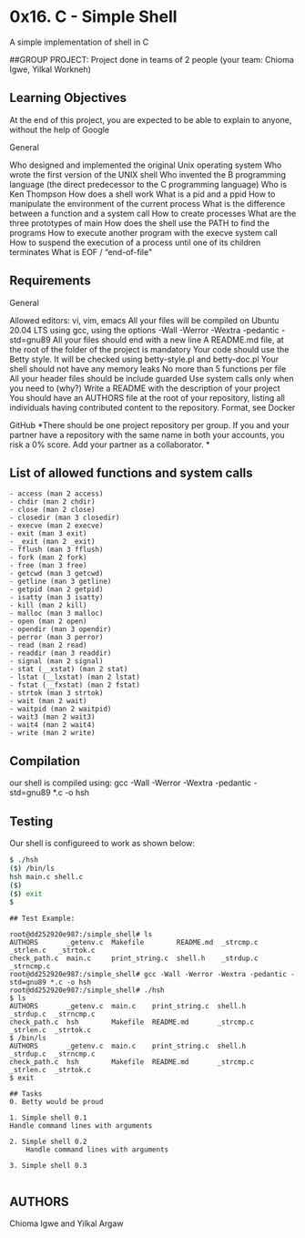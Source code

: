 # 0x16. C - Simple Shell

A simple implementation of shell in C

##GROUP PROJECT: 
Project done in teams of 2 people (your team: Chioma Igwe, Yilkal Workneh)

## Learning Objectives
At the end of this project, you are expected to be able to explain to anyone, without the help of Google

General

Who designed and implemented the original Unix operating system
Who wrote the first version of the UNIX shell
Who invented the B programming language (the direct predecessor to the C programming language)
Who is Ken Thompson
How does a shell work
What is a pid and a ppid
How to manipulate the environment of the current process
What is the difference between a function and a system call
How to create processes
What are the three prototypes of main
How does the shell use the PATH to find the programs
How to execute another program with the execve system call
How to suspend the execution of a process until one of its children terminates
What is EOF / “end-of-file"

## Requirements

General

Allowed editors: vi, vim, emacs
All your files will be compiled on Ubuntu 20.04 LTS using gcc, using the options -Wall -Werror -Wextra -pedantic -std=gnu89
All your files should end with a new line
A README.md file, at the root of the folder of the project is mandatory
Your code should use the Betty style. It will be checked using betty-style.pl and betty-doc.pl
Your shell should not have any memory leaks
No more than 5 functions per file
All your header files should be include guarded
Use system calls only when you need to (why?)
Write a README with the description of your project
You should have an AUTHORS file at the root of your repository, listing all individuals having contributed content to the repository. Format, see Docker

GitHub
*There should be one project repository per group. If you and your partner have a repository with the same name in both your accounts, you risk a 0% score. Add your partner as a collaborator. *

## List of allowed functions and system calls
	- access (man 2 access)
	- chdir (man 2 chdir)
	- close (man 2 close)
	- closedir (man 3 closedir)
	- execve (man 2 execve)
	- exit (man 3 exit)
	- _exit (man 2 _exit)
	- fflush (man 3 fflush)
	- fork (man 2 fork)
	- free (man 3 free)
	- getcwd (man 3 getcwd)
	- getline (man 3 getline)
	- getpid (man 2 getpid)
	- isatty (man 3 isatty)
	- kill (man 2 kill)
	- malloc (man 3 malloc)
	- open (man 2 open)
	- opendir (man 3 opendir)
	- perror (man 3 perror)
	- read (man 2 read)
	- readdir (man 3 readdir)
	- signal (man 2 signal)
	- stat (__xstat) (man 2 stat)
	- lstat (__lxstat) (man 2 lstat)
	- fstat (__fxstat) (man 2 fstat)
	- strtok (man 3 strtok)
	- wait (man 2 wait)
	- waitpid (man 2 waitpid)
	- wait3 (man 2 wait3)
	- wait4 (man 2 wait4)
	- write (man 2 write)

## Compilation
our shell is compiled using:
gcc -Wall -Werror -Wextra -pedantic -std=gnu89 *.c -o hsh

## Testing
Our shell is configureed to work as shown below:

```bash
$ ./hsh
($) /bin/ls
hsh main.c shell.c
($)
($) exit
$
```

```
## Test Example:

root@dd252920e987:/simple_shell# ls
AUTHORS       _getenv.c  Makefile        README.md  _strcmp.c  _strlen.c   _strtok.c
check_path.c  main.c     print_string.c  shell.h    _strdup.c  _strncmp.c
root@dd252920e987:/simple_shell# gcc -Wall -Werror -Wextra -pedantic -std=gnu89 *.c -o hsh
root@dd252920e987:/simple_shell# ./hsh
$ ls
AUTHORS       _getenv.c  main.c    print_string.c  shell.h    _strdup.c  _strncmp.c
check_path.c  hsh        Makefile  README.md       _strcmp.c  _strlen.c  _strtok.c
$ /bin/ls
AUTHORS       _getenv.c  main.c    print_string.c  shell.h    _strdup.c  _strncmp.c
check_path.c  hsh        Makefile  README.md       _strcmp.c  _strlen.c  _strtok.c
$ exit

## Tasks
0. Betty would be proud

1. Simple shell 0.1
Handle command lines with arguments

2. Simple shell 0.2
	Handle command lines with arguments

3. Simple shell 0.3


```
## AUTHORS
Chioma Igwe and 
Yilkal Argaw
